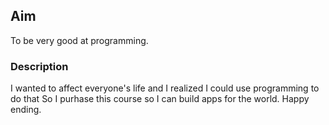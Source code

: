 ## Aim
To be very good at programming.

### Description

I wanted to affect everyone's life and I realized I could use programming to do that
So I purhase this course so I can build apps for the world. Happy ending.






